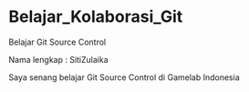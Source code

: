 # Belajar_Kolaborasi_Git
Belajar Git Source Control

Nama lengkap : SitiZulaika

Saya senang belajar Git Source Control di Gamelab Indonesia
